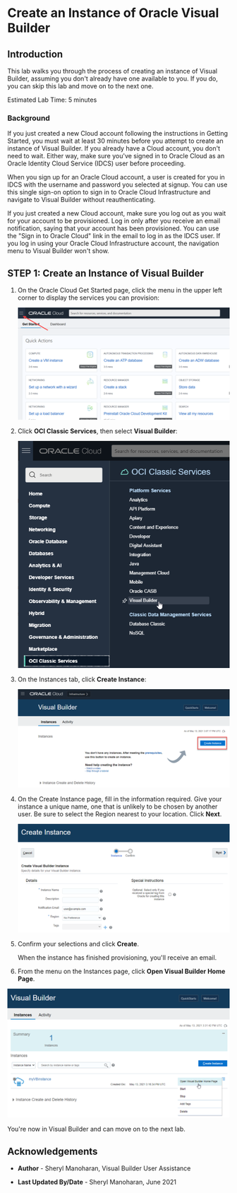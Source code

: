 # Create an Instance of Oracle Visual Builder  

## Introduction

This lab walks you through the process of creating an instance of Visual Builder, assuming you don't already have one available to you.  If you do, you can skip this lab and move on to the next one.

Estimated Lab Time:  5 minutes

### Background

If you just created a new Cloud account following the instructions in Getting Started, you must wait at least 30 minutes before you attempt to create an instance of Visual Builder. If you already have a Cloud account, you don't need to wait. Either way, make sure you've signed in to Oracle Cloud as an Oracle Identity Cloud Service (IDCS) user before proceeding.

When you sign up for an Oracle Cloud account, a user is created for you in IDCS with the username and password you selected at signup. You can use this single sign-on option to sign in to Oracle Cloud Infrastructure and navigate to Visual Builder without reauthenticating.

If you just created a new Cloud account, make sure you log out as you wait for your account to be provisioned. Log in only after you receive an email notification, saying that your account has been provisioned. You can use the "Sign in to Oracle Cloud" link in the email to log in as the IDCS user. If you log in using your Oracle Cloud Infrastructure account, the navigation menu to Visual Builder won't show.

## **STEP 1**: Create an Instance of Visual Builder

1.  On the Oracle Cloud Get Started page, click the menu in the upper left corner to display the services you can provision:

    ![](./images/hamburger.png)

2.  Click **OCI Classic Services**, then select **Visual Builder**:

    ![](./images/platform.png)

3.  On the Instances tab, click **Create Instance**:

    ![](./images/create_instance.png)


4.  On the Create Instance page, fill in the information required.  Give your instance a unique name, one that is unlikely to be chosen by another user.  Be sure to select the Region nearest to your location.  Click **Next**.

    ![](./images/detail.png)

5. Confirm your selections and click **Create**.

    When the instance has finished provisioning, you'll receive an email.  

5. From the menu on the Instances page, click **Open Visual Builder Home Page**.

  ![](./images/open.png)

  You're now in Visual Builder and can move on to the next lab.

## Acknowledgements
* **Author** - Sheryl Manoharan, Visual Builder User Assistance

* **Last Updated By/Date** - Sheryl Manoharan, June 2021
